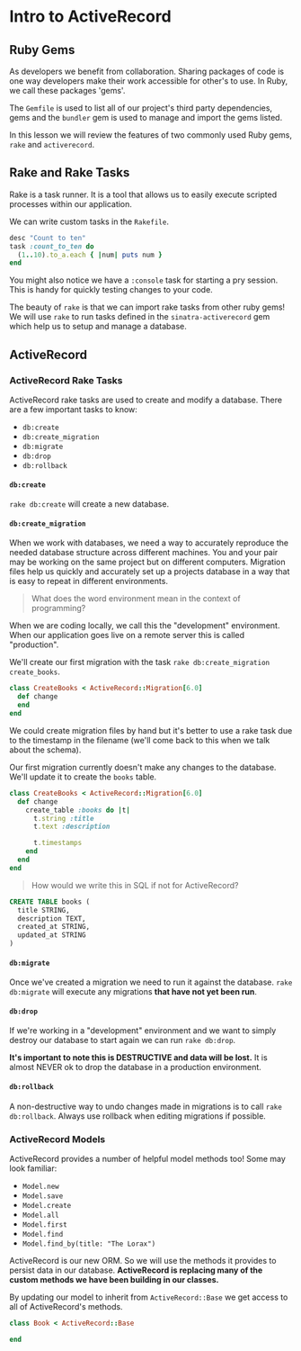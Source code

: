 # Intro to ActiveRecord

## Ruby Gems

As developers we benefit from collaboration. Sharing packages of code is one way developers make their work accessible for other's to use. In Ruby, we call these packages 'gems'.

The `Gemfile` is used to list all of our project's third party dependencies, gems and the `bundler` gem is used to manage and import the gems listed.

In this lesson we will review the features of two commonly used Ruby gems, `rake` and `activerecord`.

## Rake and Rake Tasks

Rake is a task runner. It is a tool that allows us to easily execute scripted processes within our application.

We can write custom tasks in the `Rakefile`.

```ruby
desc "Count to ten"
task :count_to_ten do
  (1..10).to_a.each { |num| puts num }
end
```

You might also notice we have a `:console` task for starting a pry session. This is handy for quickly testing changes to your code.

The beauty of `rake` is that we can import rake tasks from other ruby gems! We will use `rake` to run tasks defined in the `sinatra-activerecord` gem which help us to setup and manage a database.

## ActiveRecord

### ActiveRecord Rake Tasks

ActiveRecord rake tasks are used to create and modify a database. There are a few important tasks to know:

- `db:create`
- `db:create_migration`
- `db:migrate`
- `db:drop`
- `db:rollback`

#### `db:create`

`rake db:create` will create a new database.
<!-- 
> How does activerecord know what to call our database and where to save it?

In `environment.rb` we configure `ActiveRecord` with the `sqlite3` adapter. -->

#### `db:create_migration`

When we work with databases, we need a way to accurately reproduce the needed database structure across different machines. You and your pair may be working on the same project but on different computers. Migration files help us quickly and accurately set up a projects database in a way that is easy to repeat in different environments.

> What does the word environment mean in the context of programming?

When we are coding locally, we call this the "development" environment. When our application goes live on a remote server this is called "production".

We'll create our first migration with the task `rake db:create_migration create_books`.

```ruby
class CreateBooks < ActiveRecord::Migration[6.0]
  def change
  end
end
```

We could create migration files by hand but it's better to use a rake task due to the timestamp in the filename (we'll come back to this when we talk about the schema).

Our first migration currently doesn't make any changes to the database. We'll update it to create the `books` table.

```ruby
class CreateBooks < ActiveRecord::Migration[6.0]
  def change
    create_table :books do |t|
      t.string :title
      t.text :description

      t.timestamps
    end
  end
end
```

> How would we write this in SQL if not for ActiveRecord?

```SQL
CREATE TABLE books (
  title STRING,
  description TEXT,
  created_at STRING,
  updated_at STRING
)
```

#### `db:migrate`

Once we've created a migration we need to run it against the database. `rake db:migrate` will execute any migrations **that have not yet been run**.

#### `db:drop`

If we're working in a "development" environment and we want to simply destroy our database to start again we can run `rake db:drop`.

**It's important to note this is DESTRUCTIVE and data will be lost.** It is almost NEVER ok to drop the database in a production environment.

#### `db:rollback`

A non-destructive way to undo changes made in migrations is to call `rake db:rollback`. Always use rollback when editing migrations if possible.

### ActiveRecord Models

ActiveRecord provides a number of helpful model methods too! Some may look familiar:

- `Model.new`
- `Model.save`
- `Model.create`
- `Model.all`
- `Model.first`
- `Model.find`
- `Model.find_by(title: "The Lorax")`

ActiveRecord is our new ORM. So we will use the methods it provides to persist data in our database.
**ActiveRecord is replacing many of the custom methods we have been building in our classes.**

By updating our model to inherit from `ActiveRecord::Base` we get access to all of ActiveRecord's methods.

```ruby
class Book < ActiveRecord::Base

end
```